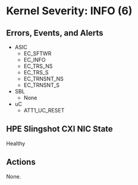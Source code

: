# Kernel Severity: INFO (6)

## Errors, Events, and Alerts

- ASIC
  - EC_SFTWR
  - EC_INFO
  - EC_TRS_NS
  - EC_TRS_S
  - EC_TRNSNT_NS
  - EC_TRNSNT_S
- SBL
  - None
- uC
  - ATT1_UC_RESET

## HPE Slingshot CXI NIC State

Healthy

## Actions

None.
